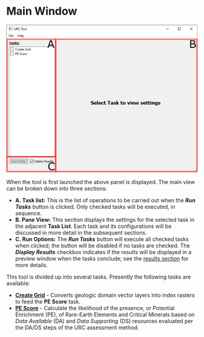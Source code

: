Main Window
===========


![Initial view](../_static/init_view.png)

When the tool is first launched the above panel is displayed. The main view can be broken down into three sections:

* **A. Task list:** This is the list of operations to be carried out when the ___Run Tasks___ button is clicked. Only
  checked tasks will be executed, in sequence.
* **B. Pane View:** This section displays the settings for the selected task in the adjacent **Task List**. Each
  task and its configurations will be discussed in more detail in the subsequent sections.
* **C. Run Options:** The ___Run Tasks___ button will execute all checked tasks when clicked; the button will be 
  disabled if no tasks are checked. The ___Display Results___ checkbox indicates if the results will be displayed in
  a preview window when the tasks conclude; see the [results section](results.md) for more details.

This tool is divided up into several tasks. Presently the following tasks are available:

* [__Create Grid__](create_grid_task.md) - Converts geologic domain vector layers into index rasters to feed the
  **PE Score** task. 
* [__PE Score__](pe_score_task.md) - Calculate the likelihood of the presence, or Potential Enrichment (PE), of Rare-Earth Elements and Critical
  Minerals based on _Data Available_ (DA) and _Data Supporting_ (DS) resources evaluated per the DA/DS steps of the URC assessment method.

